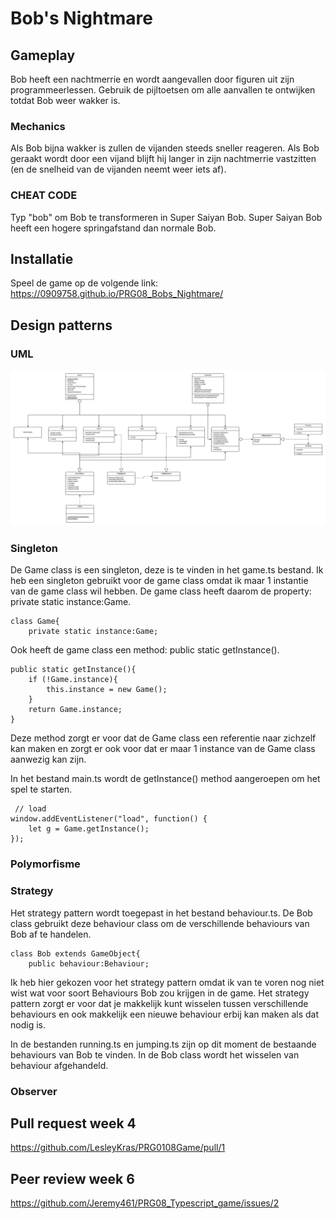 # Bob's Nightmare

## Gameplay

Bob heeft een nachtmerrie en wordt aangevallen door figuren uit zijn programmeerlessen. Gebruik de pijltoetsen om alle aanvallen te ontwijken totdat Bob weer wakker is. 

### Mechanics
Als Bob bijna wakker is zullen de vijanden steeds sneller reageren. 
Als Bob geraakt wordt door een vijand blijft hij langer in zijn nachtmerrie vastzitten (en de snelheid van de vijanden neemt weer iets af).

### CHEAT CODE 
Typ "bob" om Bob te transformeren in Super Saiyan Bob. Super Saiyan Bob heeft een hogere springafstand dan normale Bob.

## Installatie

Speel de game op de volgende link: https://0909758.github.io/PRG08_Bobs_Nightmare/

## Design patterns

### UML
![UML](Bobs_Nightmare_UML.jpeg?raw=true "UML")

### Singleton
De Game class is een singleton, deze is te vinden in het game.ts bestand. Ik heb een singleton gebruikt voor de game class omdat ik maar 1 instantie van de game class wil hebben. De game class heeft daarom de property: private static instance:Game.

```
class Game{
    private static instance:Game;
```

Ook heeft de game class een method: public static getInstance().

```
public static getInstance(){
    if (!Game.instance){
        this.instance = new Game();
    }
    return Game.instance;
}
```

Deze method zorgt er voor dat de Game class een referentie naar zichzelf kan maken en zorgt er ook voor dat er maar 1 instance van de Game class aanwezig kan zijn.

In het bestand main.ts wordt de getInstance() method aangeroepen om het spel te starten.

```
 // load
window.addEventListener("load", function() {
    let g = Game.getInstance();
});
```

### Polymorfisme


### Strategy
Het strategy pattern wordt toegepast in het bestand behaviour.ts. De Bob class gebruikt deze behaviour class om de verschillende behaviours van Bob af te handelen.

```
class Bob extends GameObject{
    public behaviour:Behaviour;
```

Ik heb hier gekozen voor het strategy pattern omdat ik van te voren nog niet wist wat voor soort Behaviours Bob zou krijgen in de game. Het strategy pattern zorgt er voor dat je makkelijk kunt wisselen tussen verschillende behaviours en ook makkelijk een nieuwe behaviour erbij kan maken als dat nodig is.

In de bestanden running.ts en jumping.ts zijn op dit moment de bestaande behaviours van Bob te vinden.
In de Bob class wordt het wisselen van behaviour afgehandeld.

### Observer


## Pull request week 4
https://github.com/LesleyKras/PRG0108Game/pull/1

## Peer review week 6
https://github.com/Jeremy461/PRG08_Typescript_game/issues/2
